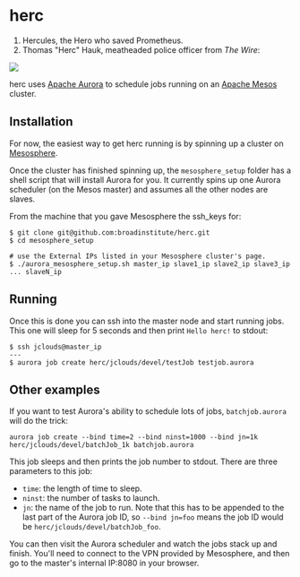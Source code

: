 # herc

1. Hercules, the Hero who saved Prometheus.
2. Thomas "Herc" Hauk, meatheaded police officer from *The Wire*:

![](http://upload.wikimedia.org/wikipedia/en/1/12/The_Wire_Herc.jpg)

herc uses [Apache Aurora](http://aurora.incubator.apache.org/) to schedule jobs running on an [Apache Mesos](http://mesos.apache.org/) cluster.

## Installation

For now, the easiest way to get herc running is by spinning up a cluster on [Mesosphere](https://google.mesosphere.com/).

Once the cluster has finished spinning up, the `mesosphere_setup` folder has a shell script that will install Aurora for you. It currently spins up one Aurora scheduler (on the Mesos master) and assumes all the other nodes are slaves.

From the machine that you gave Mesosphere the ssh_keys for:

```
$ git clone git@github.com:broadinstitute/herc.git
$ cd mesosphere_setup

# use the External IPs listed in your Mesosphere cluster's page.
$ ./aurora_mesosphere_setup.sh master_ip slave1_ip slave2_ip slave3_ip ... slaveN_ip
```

## Running

Once this is done you can ssh into the master node and start running jobs. This one will sleep for 5 seconds and then print `Hello herc!` to stdout:

```
$ ssh jclouds@master_ip
---
$ aurora job create herc/jclouds/devel/testJob testjob.aurora
```

## Other examples

If you want to test Aurora's ability to schedule lots of jobs, `batchjob.aurora` will do the trick:

```
aurora job create --bind time=2 --bind ninst=1000 --bind jn=1k herc/jclouds/devel/batchJob_1k batchjob.aurora
```

This job sleeps and then prints the job number to stdout. There are three parameters to this job:

* `time`: the length of time to sleep.
* `ninst`: the number of tasks to launch.
* `jn`: the name of the job to run. Note that this has to be appended to the last part of the Aurora job ID, so `--bind jn=foo` means the job ID would be `herc/jclouds/devel/batchJob_foo`.

You can then visit the Aurora scheduler and watch the jobs stack up and finish. You'll need to connect to the VPN provided by Mesosphere, and then go to the master's internal IP:8080 in your browser.
